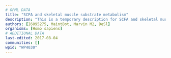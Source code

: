 ```yaml
---
# GPML DATA
title: "SCFA and skeletal muscle substrate metabolism"
description: "This is a temporary description for SCFA and skeletal muscle substrate metabolism"
authors: [I6095275, MaintBot, Marvin M2, DeSl]
organisms: [Homo sapiens]
# ADDITIONAL DATA
last-edited: 2017-08-04
communities: []
wpid: "WP4030"
---
```


